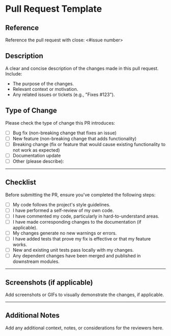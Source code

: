 # Pull Request Template

## Reference 
Reference the pull request with close: <#issue number>

## Description
A clear and concise description of the changes made in this pull request. Include:
- The purpose of the changes.
- Relevant context or motivation.
- Any related issues or tickets (e.g., "Fixes #123").



## Type of Change
Please check the type of change this PR introduces:

- [ ] Bug fix (non-breaking change that fixes an issue)
- [ ] New feature (non-breaking change that adds functionality)
- [ ] Breaking change (fix or feature that would cause existing functionality to not work as expected)
- [ ] Documentation update
- [ ] Other (please describe):

---

## Checklist
Before submitting the PR, ensure you've completed the following steps:

- [ ] My code follows the project's style guidelines.
- [ ] I have performed a self-review of my own code.
- [ ] I have commented my code, particularly in hard-to-understand areas.
- [ ] I have made corresponding changes to the documentation (if applicable).
- [ ] My changes generate no new warnings or errors.
- [ ] I have added tests that prove my fix is effective or that my feature works.
- [ ] New and existing unit tests pass locally with my changes.
- [ ] Any dependent changes have been merged and published in downstream modules.

---

## Screenshots (if applicable)
Add screenshots or GIFs to visually demonstrate the changes, if applicable.

---

## Additional Notes
Add any additional context, notes, or considerations for the reviewers here.